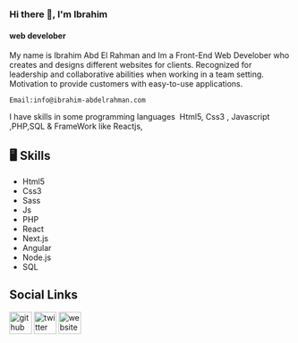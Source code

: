 ### Hi there 👋, I'm Ibrahim
####  web develober

My name is Ibrahim Abd El Rahman and Im a Front-End Web Develober who creates and designs different websites for clients. 
Recognized for leadership and collaborative abilities when working in a team setting. Motivation to provide customers with easy-to-use applications.


```bach
Email:info@ibrahim-abdelrahman.com
```

I have skills in some programming languages ​
Html5, Css3 , Javascript ,PHP,SQL
& FrameWork like Reactjs,

  ## 🖥️ Skills 
   - Html5 
   - Css3
   - Sass
   - Js
   - PHP 
   - React
   - Next.js
   - Angular
   - Node.js
   - SQL
 
 ## Social Links
[<img src='https://cdn.jsdelivr.net/npm/simple-icons@3.0.1/icons/github.svg' alt='github' height='40'>](https://github.com/ibrahim2375)  [<img src='https://cdn.jsdelivr.net/npm/simple-icons@3.0.1/icons/twitter.svg' alt='twitter' height='40'>](https://twitter.com/IbrahimG733)  [<img src='https://cdn.jsdelivr.net/npm/simple-icons@3.0.1/icons/icloud.svg' alt='website' height='40'>](http://ibrahim-abdelrahman.tk/)
 




